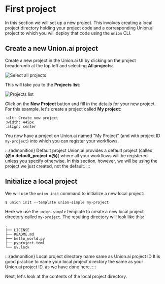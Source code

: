 # First project

In this section we will set up a new project.
This involves creating a local project directory holding your project code
and a corresponding Union.ai project to which you will deploy that code using the `union` CLI.


## Create a new Union.ai project

Create a new project in the Union.ai UI by clicking on the project breadcrumb at the top left and selecting **All projects**:

![Select all projects](/_static/images/user-guide/getting-started/first-project/select-all-projects.png)

This will take you to the **Projects list**:

![Projects list](/_static/images/user-guide/getting-started/first-project/projects-list.png)

Click on the **New Project** button and fill in the details for your new project.
For this example, let's create a project called **My project**:

```{image} /_static/images/user-guide/getting-started/first-project/create-new-project.png
:alt: Create new project
:width: 445px
:align: center
```

You now have a project on Union.ai named "My Project" (and with project ID `my-project`) into which you can register your workflows.

:::{admonition} Default project
Union.ai provides a default project (called **{@= default_project =@}**) where all your workflows will be registered unless you specify otherwise.
In this section, however, we will be using the project we just created, not the default.
:::


## Initialize a local project

We will use the `union init` command to initialize a new local project:

```{code-block} shell
$ union init --template union-simple my-project
```

Here we use the `union-simple` template to create a new local project directory called `my-project`.
The resulting directory will look like this:

```{code-block} shell
.
├── LICENSE
├── README.md
├── hello_world.py
├── pyproject.toml
└── uv.lock
```

:::{admonition} Local project directory name same as Union.ai project ID
It is good practice to name your local project directory the same as your Union.ai project ID, as we have done here.
:::

Next, let's look at the contents of the local project directory.